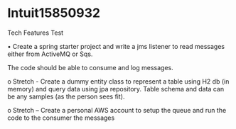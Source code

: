 # Intuit15850932
Tech Features Test

•	Create a spring starter project and write a jms listener to read messages either from ActiveMQ or Sqs. 

The code should be able to consume and log messages. 

   o	Stretch - Create a dummy entity class to represent a table using H2 db (in memory) and query data using jpa repository. Table schema and data can be any samples (as the person sees fit).
  
  o	Stretch – Create a personal AWS account to setup the queue and run the code to the consumer the messages
